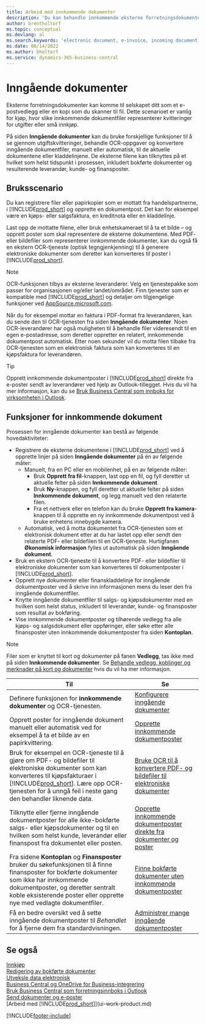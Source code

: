```yaml
---
title: Arbeid med innkommende dokumenter
description: 'Du kan behandle innkommende eksterne forretningsdokumenter, for eksempel kvitteringer eller PDF-filer, behandle OCR-oppgaver og konvertere filer til elektroniske dokumenter og poster.'
author: brentholtorf
ms.topic: conceptual
ms.devlang: al
ms.search.keywords: 'electronic document, e-invoice, incoming document, OCR, ecommerce, document exchange, import invoice'
ms.date: 06/14/2022
ms.author: bholtorf
ms.service: dynamics-365-business-central
---
```

# Inngående dokumenter

Eksterne forretningsdokumenter kan komme til selskapet ditt som et e-postvedlegg eller en kopi som du skanner til fil. Dette scenarioet er vanlig for kjøp, hvor slike innkommende dokumentfiler representerer kvitteringer for utgifter eller små innkjøp.

På siden **Inngående dokumenter** kan du bruke forskjellige funksjoner til å se gjennom utgiftskvitteringer, behandle OCR-oppgaver og konvertere inngående dokumentfiler, manuelt eller automatisk, til de aktuelle dokumentene eller kladdelinjene. De eksterne filene kan tilknyttes på et hvilket som helst tidspunkt i prosessen, inkludert bokførte dokumenter og resulterende leverandør, kunde- og finansposter.

## Bruksscenario

Du kan registrere filer eller papirkopier som er mottatt fra handelspartnerne, i [!INCLUDE[prod_short](includes/prod_short.md)] og opprette en dokumentpost. Det kan for eksempel være en kjøps- eller salgsfaktura, en kreditnota eller en kladdelinje.

Last opp de mottatte filene, eller bruk enhetskameraet til å ta et bilde – og opprett poster som skal representere de eksterne dokumentene. Med PDF- eller bildefiler som representerer innkommende dokumenter, kan du også få en ekstern OCR-tjeneste (optisk tegngjenkjenning) til å generere elektroniske dokumenter som deretter kan konverteres til poster i [!INCLUDE[prod_short](includes/prod_short.md)].

> [!NOTE]
> OCR-funksjonen tilbys av eksterne leverandører. Velg en tjenestepakke som passer for organisasjonen og/eller landet/området. Finn tjenester som er kompatible med [!INCLUDE[prod_short](includes/prod_short.md)] og detaljer om tilgjengelige funksjoner ved [AppSource.microsoft.com](https://go.microsoft.com/fwlink/?linkid=2081646).

Når du for eksempel mottar en faktura i PDF-format fra leverandøren, kan du sende den til OCR-tjenesten fra siden **Inngående dokumenter**. Noen OCR-leverandører har også muligheten til å behandle filer videresendt til en egen e-postadresse, som deretter oppretter en relatert, innkommende dokumentpost automatisk. Etter noen sekunder vil du motta filen tilbake fra OCR-tjenesten som en elektronisk faktura som kan konverteres til en kjøpsfaktura for leverandøren.

> [!TIP]
> Opprett innkommende dokumentposter i [!INCLUDE[prod_short](includes/prod_short.md)] direkte fra e-poster sendt av leverandører ved hjelp av Outlook-tillegget. Hvis du vil ha mer informasjon, kan du se [Bruk Business Central som innboks for virksomheten i Outlook](work-outlook-addin.md).

## Funksjoner for innkommende dokument

Prosessen for inngående dokumenter kan bestå av følgende hovedaktiviteter:

* Registrere de eksterne dokumentene i [!INCLUDE[prod_short](includes/prod_short.md)] ved å opprette linjer på siden **Inngående dokumenter** på én av følgende måter:
  * Manuelt, fra en PC eller en mobilenhet, på en av følgende måter:
    * Bruk **Opprett fra fil**-knappen, last opp en fil, og fyll deretter ut aktuelle felter på siden **Innkommende dokument**.
    * Bruk **Ny**-knappen, og fyll deretter ut aktuelle felter på siden **Innkommende dokument**, og legg manuelt ved den relaterte filen.
    * Fra et nettverk eller en telefon kan du bruke **Opprett fra kamera**-knappen til å opprette en ny innkommende dokumentpost ved å bruke enhetens innebygde kamera.
  * Automatisk, ved å motta dokumentet fra OCR-tjenesten som et elektronisk dokument etter at du har lastet opp eller sendt den relaterte PDF- eller bildefilen til en OCR-tjeneste. Hurtigfanen **Økonomisk informasjon** fylles ut automatisk på siden **Inngående dokument**.
* Bruk en ekstern OCR-tjeneste til å konvertere PDF- eller bildefiler til elektroniske dokumenter som kan konverteres til dokumentposter i [!INCLUDE[prod_short](includes/prod_short.md)].
* Opprett nye dokumenter eller finanskladdelinje for inngående dokumentposter ved å skrive inn informasjonen mens du leser den fra inngående dokumentfiler.
* Knytte inngående dokumentfiler til salgs- og kjøpsdokumenter med en hvilken som helst status, inkludert til leverandør, kunde- og finansposter som resultat av bokføring.
* Vise innkommende dokumentposter og tilhørende vedlegg fra alle kjøps- og salgsdokument eller oppføringer, eller søke etter alle finansposter uten innkommende dokumentposter fra siden **Kontoplan**.

> [!NOTE]
> Filer som er knyttet til kort og dokumenter på fanen **Vedlegg**, tas ikke med på siden **Innkommende dokumenter**. Se [Behandle vedlegg, koblinger og merknader på kort og dokumenter](ui-how-add-link-to-record.md) hvis du vil ha mer informasjon.

| Til | Se |
| --- | --- |
| Definere funksjonen for **innkommende dokumenter** og OCR-tjenesten. |[Konfigurere inngående dokumenter](across-how-setup-income-documents.md) |
| Opprett poster for inngående dokument manuelt eller automatisk ved for eksempel å ta et bilde av en papirkvittering. |[Opprette innkommende dokumentposter](across-how-create-income-document-records.md) |
| Bruk for eksempel en OCR-tjeneste til å gjøre om PDF- og bildefiler til elektroniske dokumenter som kan konverteres til kjøpsfakturaer i [!INCLUDE[prod_short](includes/prod_short.md)]. Lære opp OCR-tjenesten for å unngå feil i neste gang den behandler liknende data. |[Bruke OCR til å konvertere PDF- og bildefiler til elektroniske dokumenter](across-how-use-ocr-pdf-images-files.md) |
| Tilknytte eller fjerne inngående dokumentposter for alle ikke-bokførte salgs- eller kjøpsdokumenter og til en hvilken som helst kunde, leverandør eller finanspost fra dokumentet eller posten. |[Opprette innkommende dokumentposter direkte fra dokumenter og poster](across-how-connect-disconnect-income-document-records.md) |
| Fra sidene **Kontoplan** og **Finansposter** bruker du søkefunksjonen til å finne finansposter for bokførte dokumenter som ikke har innkommende dokumentposter, og deretter sentralt koble eksisterende poster eller opprette nye med vedlagte dokumentfiler. |[Finne bokførte dokumenter uten innkommende dokumentposter](across-how-find-posted-documents-without-income-document-records.md) |
| Få en bedre oversikt ved å sette inngående dokumentposter til *Behandlet* for å fjerne dem fra standardvisningen. |[Administrer mange inngående dokumentposter](across-how-manage-many-income-document-records.md) |

## Se også

[Innkjøp](purchasing-manage-purchasing.md)  
[Redigering av bokførte dokumenter](across-edit-posted-document.md)  
[Utveksle data elektronisk](across-data-exchange.md)  
[Business Central og OneDrive for Business-integrering](across-onedrive-overview.md)  
[Bruk Business Central som forretningsinnboks i Outlook](work-outlook-addin.md)  
[Send dokumenter og e-poster](ui-how-send-documents-email.md)  
[Arbeid med [!INCLUDE[prod_short](includes/prod_short.md)]](ui-work-product.md)  


[!INCLUDE[footer-include](includes/footer-banner.md)]
